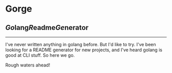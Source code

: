 # Gorge
## *Go*lang*R*eadme*Ge*nerator
---

I've never written anything in golang before. But I'd like to try. I've been
looking for a README generator for new projects, and I've heard golang is good
at CLI stuff. So here we go.

Rough waters ahead!
